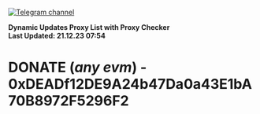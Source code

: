 [![Telegram channel](https://img.shields.io/endpoint?url=https://runkit.io/damiankrawczyk/telegram-badge/branches/master?url=https://t.me/n4z4v0d)](https://t.me/n4z4v0d) 

**Dynamic Updates Proxy List with Proxy Checker**  
**Last Updated: 21.12.23 07:54**

# DONATE (_any evm_) - 0xDEADf12DE9A24b47Da0a43E1bA70B8972F5296F2
